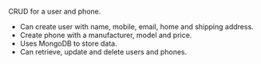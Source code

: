 CRUD for a user and phone.

* Can create user with name, mobile, email, home and shipping address.
* Create phone with a manufacturer, model and price.
* Uses MongoDB to store data.
* Can retrieve, update and delete users and phones.

